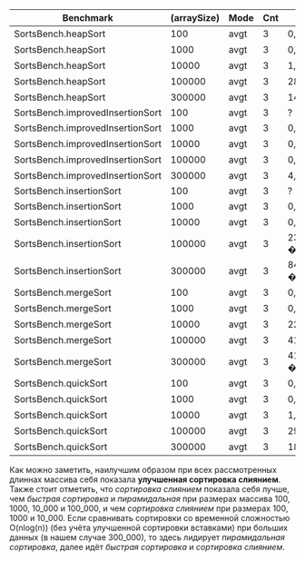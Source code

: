 | **Benchmark** | **(arraySize)** | **Mode** | **Cnt** | **Score** | **Error** | **Units** |
|---|---|---|---|---|---|---|
| SortsBench.heapSort | 100 | avgt | 3 | 0,006 � | 0,003 | ms/op |
| SortsBench.heapSort | 1000 | avgt | 3 | 0,138 � | 0,085 | ms/op |
| SortsBench.heapSort | 10000 | avgt | 3 | 1,685 � | 0,944 | ms/op |
| SortsBench.heapSort | 100000 | avgt | 3 | 28,196 � | 137,648 | ms/op |
| SortsBench.heapSort | 300000 | avgt | 3 | 145,232 � | 71,032 | ms/op |
| SortsBench.improvedInsertionSort | 100 | avgt | 3 | ? 10??  |  | ms/op |
| SortsBench.improvedInsertionSort | 1000 | avgt | 3 | 0,002 �| 0,001 | ms/op |
| SortsBench.improvedInsertionSort | 10000  | avgt | 3 | 0,023 �| 0,003 | ms/op |
| SortsBench.improvedInsertionSort | 100000 | avgt | 3 | 0,333 �| 1,067 | ms/op |
| SortsBench.improvedInsertionSort | 300000 | avgt | 3 | 4,153 �| 3,712 | ms/op |
| SortsBench.insertionSort | 100  | avgt | 3 | ? 10??  |  | ms/op |
| SortsBench.insertionSort | 1000 | avgt | 3 | 0,004 � | 0,001  | ms/op |
| SortsBench.insertionSort | 10000 | avgt | 3 | 0,045 � | 0,031  | ms/op |
| SortsBench.insertionSort | 100000 | avgt | 3 | 23975,411 � | 15678,422 | ms/op |
| SortsBench.insertionSort | 300000 | avgt | 3 | 847472,233 � | 949223,399 | ms/op |
| SortsBench.mergeSort | 100| avgt | 3 | 0,018 � | 0,010  | ms/op |
| SortsBench.mergeSort | 1000| avgt | 3 | 0,296 � | 0,242  | ms/op |
| SortsBench.mergeSort | 10000| avgt | 3 | 22,494 � | 5,945  | ms/op |
| SortsBench.mergeSort | 100000| avgt | 3 | 4184,836 � | 5123,789  | ms/op |
| SortsBench.mergeSort | 300000| avgt | 3 | 41310,593 � | 4914,169  | ms/op |
| SortsBench.quickSort | 100 | avgt | 3 | 0,009 � | 0,006 | ms/op |
| SortsBench.quickSort | 1000 | avgt | 3 | 0,117 � | 0,068 | ms/op |
| SortsBench.quickSort | 10000 | avgt | 3 | 1,542 � | 0,828 | ms/op |
| SortsBench.quickSort | 100000 | avgt | 3 | 29,824 � | 37,435 | ms/op |
| SortsBench.quickSort | 300000 | avgt | 3 | 188,116 � | 167,447 | ms/op |

Как можно заметить, наилучшим образом при всех рассмотренных длиннах массива себя показала **улучшенная сортировка слиянием**. Также стоит отметить, что _сортировка слиянием_ показала себя лучше, чем _быстрая сортировка_ и _пирамидальная_ при размерах массива 100, 1000, 10_000 и 100_000, и чем _сортировка слиянием_ при размерах 100, 1000 и 10_000. Если сравнивать сортировки со временной сложностью O(nlog(n)) (без учёта улучшенной сортировки вставками) при больших данных (в нашем случае 300_000), то здесь лидирует _пирамидальная сортировка_, далее идёт _быстрая сортировка_ и _сортировка слиянием_.